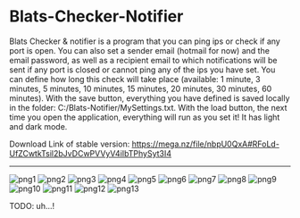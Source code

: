 # Blats-Checker-Notifier

Blats Checker & notifier is a program that you can ping ips or check if any port is open. You can also set a sender email (hotmail for now) and the email password, as well as a recipient email to which notifications will be sent if any port is closed or cannot ping any of the ips you have set. You can define how long this check will take place (available: 1 minute, 3 minutes, 5 minutes, 10 minutes, 15 minutes, 20 minutes, 30 minutes, 60 minutes). With the save button, everything you have defined is saved locally in the folder: C:/Blats-Notifier/MySettings.txt. With the load button, the next time you open the application, everything will run as you set it! It has light and dark mode.

Download Link of stable version: https://mega.nz/file/nbpU0QxA#RFoLd-UfZCwtkTsil2bJvDCwPVVyV4iIbTPhySyt3I4

--------------------------------------------------------------------------------------------------------------------------------------------------------------------------------------------------------------------------------------------------------------------------------------------------------------------------------------------------


![png1](https://user-images.githubusercontent.com/66378565/182358069-98fe7696-af18-4438-b9d2-263e359b4a34.png)
![png2](https://user-images.githubusercontent.com/66378565/182358080-c1f9eef0-5300-433f-9f4c-89967f04e254.png)
![png3](https://user-images.githubusercontent.com/66378565/182358082-1bddb790-f7d5-4d00-b680-95dd5c11f885.png)
![png4](https://user-images.githubusercontent.com/66378565/182358083-18000bbb-eeb7-46c2-b3c5-9fa89f7868be.png)
![png5](https://user-images.githubusercontent.com/66378565/182358087-b9d73296-ff35-4d02-8d4c-a2518d7f95fb.png)
![png6](https://user-images.githubusercontent.com/66378565/182358091-05612e0c-3ae7-4924-891d-d89e16b3c16d.png)
![png7](https://user-images.githubusercontent.com/66378565/182358093-1013fca0-6274-480c-96de-7e656f1b283b.png)
![png8](https://user-images.githubusercontent.com/66378565/182358095-316c4004-ae73-4680-8525-824352602b6d.png)
![png9](https://user-images.githubusercontent.com/66378565/182358096-5aa449d6-0342-4162-9b6d-484a031c7e4a.png)
![png10](https://user-images.githubusercontent.com/66378565/182358098-559c7584-1d9b-4e24-86ae-f120eca2ef62.png)
![png11](https://user-images.githubusercontent.com/66378565/182358101-680bd384-f28c-45e5-be26-a571d82370ad.png)
![png12](https://user-images.githubusercontent.com/66378565/182358103-1d4a08ac-5bf3-42eb-8575-7227d4480be0.png)
![png13](https://user-images.githubusercontent.com/66378565/182358104-c20e531a-1f6a-4c9d-bb06-35e6846e6f5d.png)


TODO: uh...!

